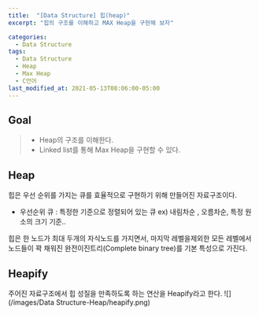 ```yaml
---
title:  "[Data Structure] 힙(heap)"
excerpt: "힙의 구조를 이해하고 MAX Heap을 구현해 보자"

categories:
  - Data Structure
tags:
  - Data Structure
  - Heap
  - Max Heap
  - C언어
last_modified_at: 2021-05-13T08:06:00-05:00
---
```


## Goal
> - Heap의 구조를 이해한다.
> - Linked list를 통해 Max Heap을 구현할 수 있다.

## Heap
힙은 우선 순위를 가지는 큐를 효율적으로 구현하기 위해 만들어진 자료구조이다. 

* 우선순위 큐 : 특정한 기준으로 정렬되어 있는 큐 ex) 내림차순 , 오름차순, 특정 원소의 크기 기준..

힙은 한 노드가 최대 두개의 자식노드를 가지면서, 마지막 레벨을제외한 모든 레벨에서 노드들이 꽉 채워진 완전이진트리(Complete binary tree)를 기본 특성으로 가진다.

## Heapify
주어진 자료구조에서 힙 성질을 만족하도록 하는 연산을 Heapify라고 한다.
![](/images/Data Structure-Heap/heapify.png)
